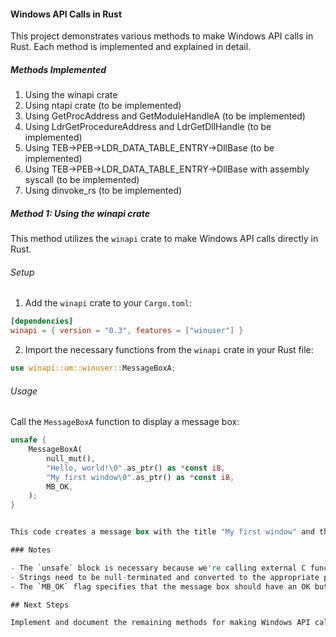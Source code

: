 #### Windows API Calls in Rust

This project demonstrates various methods to make Windows API calls in Rust. Each method is implemented and explained in detail.

##### Methods Implemented

1. Using the winapi crate
2. Using ntapi crate (to be implemented)
3. Using GetProcAddress and GetModuleHandleA (to be implemented)
4. Using LdrGetProcedureAddress and LdrGetDllHandle (to be implemented)
5. Using TEB->PEB->LDR_DATA_TABLE_ENTRY->DllBase (to be implemented)
6. Using TEB->PEB->LDR_DATA_TABLE_ENTRY->DllBase with assembly syscall (to be implemented)
7. Using dinvoke_rs (to be implemented)

##### Method 1: Using the winapi crate

This method utilizes the `winapi` crate to make Windows API calls directly in Rust.

###### Setup

1. Add the `winapi` crate to your `Cargo.toml`:

```toml
[dependencies]
winapi = { version = "0.3", features = ["winuser"] }
```

2. Import the necessary functions from the `winapi` crate in your Rust file:

```rust
use winapi::um::winuser::MessageBoxA;
```

###### Usage

Call the `MessageBoxA` function to display a message box:

```rust
unsafe {
    MessageBoxA(
        null_mut(),
        "Hello, world!\0".as_ptr() as *const i8,
        "My first window\0".as_ptr() as *const i8,
        MB_OK,
    );
}


This code creates a message box with the title "My first window" and the message "Hello, world!".

### Notes

- The `unsafe` block is necessary because we're calling external C functions.
- Strings need to be null-terminated and converted to the appropriate pointer type.
- The `MB_OK` flag specifies that the message box should have an OK button.

## Next Steps

Implement and document the remaining methods for making Windows API calls in Rust.


